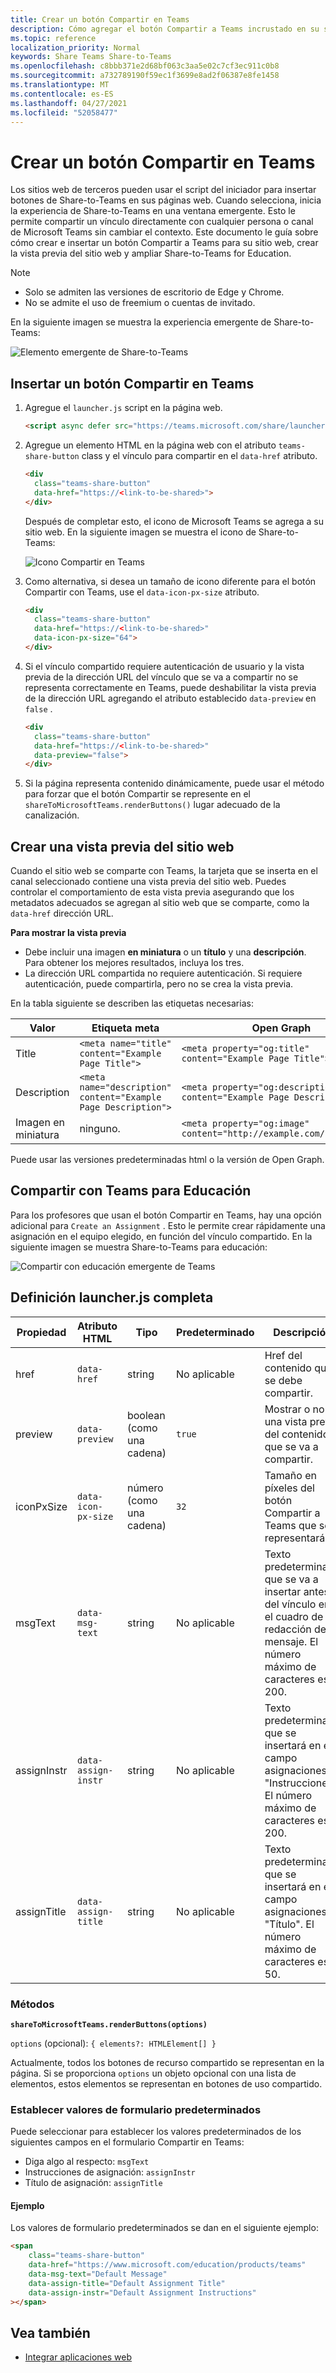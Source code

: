 ```yaml
---
title: Crear un botón Compartir en Teams
description: Cómo agregar el botón Compartir a Teams incrustado en su sitio web
ms.topic: reference
localization_priority: Normal
keywords: Share Teams Share-to-Teams
ms.openlocfilehash: c8bbb371e2d68bf063c3aa5e02c7cf3ec911c0b8
ms.sourcegitcommit: a732789190f59ec1f3699e8ad2f06387e8fe1458
ms.translationtype: MT
ms.contentlocale: es-ES
ms.lasthandoff: 04/27/2021
ms.locfileid: "52058477"
---
```

# <a name="create-share-to-teams-button"></a>Crear un botón Compartir en Teams

Los sitios web de terceros pueden usar el script del iniciador para insertar botones de Share-to-Teams en sus páginas web. Cuando selecciona, inicia la experiencia de Share-to-Teams en una ventana emergente. Esto le permite compartir un vínculo directamente con cualquier persona o canal de Microsoft Teams sin cambiar el contexto. Este documento le guía sobre cómo crear e insertar un botón Compartir a Teams para su sitio web, crear la vista previa del sitio web y ampliar Share-to-Teams for Education.

> [!NOTE]
> * Solo se admiten las versiones de escritorio de Edge y Chrome.
> * No se admite el uso de freemium o cuentas de invitado.  

En la siguiente imagen se muestra la experiencia emergente de Share-to-Teams:

![Elemento emergente de Share-to-Teams](~/assets/images/share-to-teams-popup.png)

## <a name="embed-a-share-to-teams-button"></a>Insertar un botón Compartir en Teams

1. Agregue el `launcher.js` script en la página web.

    ```html
    <script async defer src="https://teams.microsoft.com/share/launcher.js"></script>
    ```

1. Agregue un elemento HTML en la página web con el atributo `teams-share-button` class y el vínculo para compartir en el `data-href` atributo.

    ```html
    <div
      class="teams-share-button"
      data-href="https://<link-to-be-shared>">
    </div>
    ```

    Después de completar esto, el icono de Microsoft Teams se agrega a su sitio web. En la siguiente imagen se muestra el icono de Share-to-Teams:

    ![Icono Compartir en Teams](~/assets/icons/share-to-teams-icon.png)

1. Como alternativa, si desea un tamaño de icono diferente para el botón Compartir con Teams, use el `data-icon-px-size` atributo.

    ```html
    <div
      class="teams-share-button"
      data-href="https://<link-to-be-shared>"
      data-icon-px-size="64">
    </div>
    ```
1. Si el vínculo compartido requiere autenticación de usuario y la vista previa de la dirección URL del vínculo que se va a compartir no se representa correctamente en Teams, puede deshabilitar la vista previa de la dirección URL agregando el atributo establecido `data-preview` en `false` .

    ```html
    <div
      class="teams-share-button"
      data-href="https://<link-to-be-shared>"
      data-preview="false">
    </div>
    ```

1. Si la página representa contenido dinámicamente, puede usar el método para forzar que el botón Compartir se represente en el `shareToMicrosoftTeams.renderButtons()` lugar adecuado de la canalización. 

## <a name="craft-your-website-preview"></a>Crear una vista previa del sitio web

Cuando el sitio web se comparte con Teams, la tarjeta que se inserta en el canal seleccionado contiene una vista previa del sitio web. Puedes controlar el comportamiento de esta vista previa asegurando que los metadatos adecuados se agregan al sitio web que se comparte, como la `data-href` dirección URL.  

**Para mostrar la vista previa**

* Debe incluir una imagen **en miniatura** o un **título** y una **descripción**. Para obtener los mejores resultados, incluya los tres.
* La dirección URL compartida no requiere autenticación. Si requiere autenticación, puede compartirla, pero no se crea la vista previa.

En la tabla siguiente se describen las etiquetas necesarias:

|Valor|Etiqueta meta| Open Graph|
|----|----|----|
|Title|`<meta name="title" content="Example Page Title">`|`<meta property="og:title" content="Example Page Title">`|
|Description|`<meta name="description" content="Example Page Description">`|`<meta property="og:description" content="Example Page Description">`|
|Imagen en miniatura| ninguno. |`<meta property="og:image" content="http://example.com/image.jpg">`|

Puede usar las versiones predeterminadas html o la versión de Open Graph.

## <a name="share-to-teams-for-education"></a>Compartir con Teams para Educación

Para los profesores que usan el botón Compartir en Teams, hay una opción adicional para `Create an Assignment` . Esto le permite crear rápidamente una asignación en el equipo elegido, en función del vínculo compartido. En la siguiente imagen se muestra Share-to-Teams para educación: 

![Compartir con educación emergente de Teams](~/assets/images/share-to-teams-popup-edu.png)

## <a name="full-launcherjs-definition"></a>Definición launcher.js completa

| Propiedad | Atributo HTML | Tipo | Predeterminado | Descripción |
| -------------- | ---------------------- | --------------------- | ------- | ---------------------------------------------------------------------- |
| href | `data-href` | string | No aplicable | Href del contenido que se debe compartir. |
| preview | `data-preview` | boolean (como una cadena) | `true` | Mostrar o no una vista previa del contenido que se va a compartir. |
| iconPxSize | `data-icon-px-size` | número (como una cadena) | `32` | Tamaño en píxeles del botón Compartir a Teams que se representará. |
| msgText | `data-msg-text` | string | No aplicable | Texto predeterminado que se va a insertar antes del vínculo en el cuadro de redacción del mensaje. El número máximo de caracteres es 200. |
| assignInstr | `data-assign-instr` | string | No aplicable | Texto predeterminado que se insertará en el campo asignaciones "Instrucciones". El número máximo de caracteres es 200. |
| assignTitle | `data-assign-title` | string | No aplicable | Texto predeterminado que se insertará en el campo asignaciones "Título". El número máximo de caracteres es 50. |

### <a name="methods"></a>Métodos

**`shareToMicrosoftTeams.renderButtons(options)`**

`options` (opcional): `{ elements?: HTMLElement[] }`

Actualmente, todos los botones de recurso compartido se representan en la página. Si se proporciona `options` un objeto opcional con una lista de elementos, estos elementos se representan en botones de uso compartido.

### <a name="set-default-form-values"></a>Establecer valores de formulario predeterminados

Puede seleccionar para establecer los valores predeterminados de los siguientes campos en el formulario Compartir en Teams:

* Diga algo al respecto: `msgText`
* Instrucciones de asignación: `assignInstr`
* Título de asignación: `assignTitle`

#### <a name="example"></a>Ejemplo

 Los valores de formulario predeterminados se dan en el siguiente ejemplo:

```html
<span
    class="teams-share-button"
    data-href="https://www.microsoft.com/education/products/teams"
    data-msg-text="Default Message"
    data-assign-title="Default Assignment Title"
    data-assign-instr="Default Assignment Instructions"
></span>
```

## <a name="see-also"></a>Vea también

- [Integrar aplicaciones web](~/samples/integrate-web-apps-overview.md)
